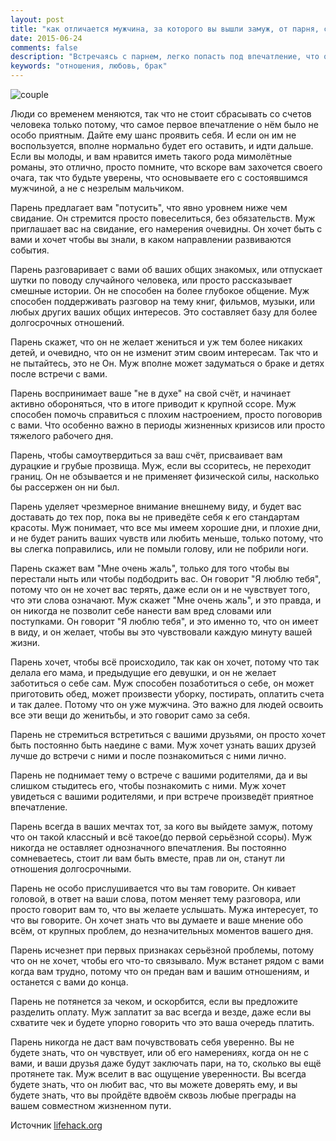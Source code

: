```yaml
---
layout: post
title: "как отличается мужчина, за которого вы вышли замуж, от парня, с которым вы встречались"
date: 2015-06-24
comments: false
description: "Встречаясь с парнем, легко попасть под впечатление, что он идеален. Но, даже находясь в любовной горячке, стоит помнить об отличиях, между тем человеком, с которым вы встречаетесь, и тем человеком, который в итоге станет вашим мужем."
keywords: "отношения, любовь, брак"
---
```


﻿![couple](http://s50.radikal.ru/i130/1507/f9/73ed8943f0b2.jpg "couple")

Люди со временем меняются, так что не стоит сбрасывать со счетов человека только потому, что самое первое впечатление о нём было не особо приятным. Дайте ему шанс проявить себя. И если он им не воспользуется, вполне нормально будет его оставить, и идти дальше. Если вы молоды, и вам нравится иметь такого рода мимолётные романы, это отлично, просто помните, что вскоре вам захочется своего очага, так что будьте уверены, что основываете его с состоявшимся мужчиной, а не с незрелым мальчиком.

Парень предлагает вам "потусить", что явно уровнем ниже чем свидание. Он стремится просто повеселиться, без обязательств.
Муж приглашает вас на свидание, его намерения очевидны. Он хочет быть с вами и хочет чтобы вы знали, в каком направлении развиваются события.

Парень разговаривает с вами об ваших общих знакомых, или отпускает шутки по поводу случайного человека, или просто рассказывает смешные истории. Он не способен на более глубокое общение.
Муж способен поддерживать разговор на тему книг, фильмов, музыки, или любых других ваших общих интересов. Это составляет базу для более долгосрочных отношений.

Парень скажет, что он не желает жениться и уж тем более никаких детей, и очевидно, что он не изменит этим своим интересам. Так что и не пытайтесь, это не Он.
Муж вполне может задуматься о браке и детях после встречи с вами.

Парень воспринимает ваше "не в духе" на свой счёт, и начинает активно обороняться, что в итоге приводит к крупной ссоре.
Муж способен помочь справиться с плохим настроением, просто поговорив с вами. Что особенно важно в периоды жизненных кризисов или просто тяжелого рабочего дня.

Парень, чтобы самоутвердиться за ваш счёт, присваивает вам дурацкие и грубые прозвища.
Муж, если вы ссоритесь, не переходит границ. Он не обзывается и не применяет физической силы, насколько бы рассержен он ни был.

Парень уделяет чрезмерное внимание внешнему виду, и будет вас доставать до тех пор, пока вы не приведёте себя к его стандартам красоты.
Муж понимает, что все мы имеем хорошие дни, и плохие дни, и не будет ранить ваших чувств или любить меньше, только потому, что вы слегка поправились, или не помыли голову, или не побрили ноги.

Парень скажет вам "Мне очень жаль", только для того чтобы вы перестали ныть или чтобы подбодрить вас. Он говорит "Я люблю тебя", потому что он не хочет вас терять, даже если он и не чувствует того, что эти слова означают.
Муж скажет "Мне очень жаль", и это правда, и он никогда не позволит себе нанести вам вред словами или поступками. Он говорит "Я люблю тебя", и это именно то, что он имеет в виду, и он желает, чтобы вы это чувствовали каждую минуту вашей жизни.

Парень хочет, чтобы всё происходило, так как он хочет, потому что так делала его мама, и предыдущие его девушки, и он не желает заботиться о себе сам.
Муж способен позаботиться о себе, он может приготовить обед, может произвести уборку, постирать, оплатить счета и так далее. Потому что он уже мужчина. Это важно для людей освоить все эти вещи до женитьбы, и это говорит само за себя.

Парень не стремиться встретиться с вашими друзьями, он просто хочет быть постоянно быть наедине с вами.
Муж хочет узнать ваших друзей лучше до встречи с ними и после познакомиться с ними лично.

Парень не поднимает тему о встрече с вашими родителями, да и вы слишком стыдитесь его, чтобы познакомить с ними.
Муж хочет увидеться с вашими родителями, и при встрече произведёт приятное впечатление.

Парень всегда в ваших мечтах тот, за кого вы выйдете замуж, потому что он такой классный и всё такое(до первой серьёзной ссоры).
Муж никогда не оставляет однозначного впечатления. Вы постоянно сомневаетесь, стоит ли вам быть вместе, прав ли он, станут ли отношения долгосрочными.

Парень не особо прислушивается что вы там говорите. Он кивает головой, в ответ на ваши слова, потом меняет тему разговора, или просто говорит вам то, что вы желаете услышать.
Мужа интересует, то что вы говорите. Он хочет знать что вы думаете и ваше мнение обо всём, от крупных проблем, до незначительных моментов вашего дня.

Парень исчезнет при первых признаках серьёзной проблемы, потому что он не хочет, чтобы его что-то связывало.
Муж встанет рядом с вами когда вам трудно, потому что он предан вам и вашим отношениям, и останется с вами до конца.

Парень не потянется за чеком, и оскорбится, если вы предложите разделить оплату.
Муж заплатит за вас всегда и везде, даже если вы схватите чек и будете упорно говорить что это ваша очередь платить.

Парень никогда не даст вам почувствовать себя уверенно. Вы не будете знать, что он чувствует, или об его намерениях, когда он не с вами, и ваши друзья даже будут заключать пари, на то, сколько вы ещё протянете так.
Муж вселит в вас ощущение уверенности. Вы всегда будете знать, что он любит вас, что вы можете доверять ему, и вы будете знать, что вы пройдёте вдвоём сквозь любые преграды на вашем совместном жизненном пути.

Источник [lifehack.org](http://www.lifehack.org/articles/communication/15-differences-between-the-boy-you-date-and-the-man-you-marry.html)


